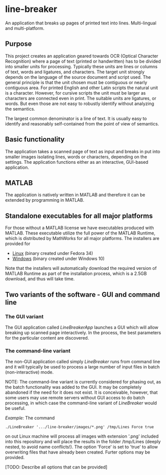 # line-breaker
An application that breaks up pages of printed text into lines. Multi-lingual and multi-platform. 

## Purpose
This project creates an application geared towards OCR (Optical Character Recognition)
where a page of text (printed or handwritten) has to be divided into smaller
units for processing. Typically these units are lines or columns of text, 
words and ligatures, and characters. The target unit strongly depends
on the language of the source document and script used. The general
principle is that the unit chosen must be contiguous or nearly contiguous
area. For printed English and other Latin scripts the natural unit is a character.
However, for cursive scripts the unit must be larger as characters are connected
even in print. The suitable units are ligatures, or words. But even those
are not easy to robustly identify without analyzing the semantics.

The largest common denominator is a line of text. It is usually easy to identify
and reasonably self-contained from the point of view of semantics.

## Basic functionality
The application takes a scanned page of text as input and breaks in put into
smaller images isolating lines, words or characters, depending on the settings.
The application functions either as an interactive, GUI-based application.


## MATLAB 
The application is natively written in MATLAB and therefore it can be extended
by programming in MATLAB.

## Standalone executables for all major platforms
For those without a MATLAB license we have executables produced with MATLAB.
These executable utilize the full power of the MATLAB Runtime, which 
is distributed by MathWorks for all major platforms. The installers
are provided for 

  * [Linux](./installers/Linux) (binary created under Fedora 34)
  * [Windows](./installers/Windows) (binary created under Windows 10)

Note that the installers will automatically download the required
version of MATLAB Runtime as part of the installation process, which
is a 2.5GB download, and thus will take time.
  
## Two variants of the software - GUI and command line

### The GUI variant
The GUI application called *LineBreakerApp* launches a GUI which will allow
breaking up scanned page interactively. In the process, the best parameters
for the particular content are discovered.

### The command-line variant
The non-GUI application called simply *LineBreaker* runs from command line
and it will typically be used to process a large number of input files
in batch (non-interactive) mode. 

NOTE: The command-line variant is currently considered for phasing out,
as the batch functionality was added to the GUI. It may be completely
abandoned if the need for it does not exist. It is conceivable,
however, that some users may use remote servers without GUI access to
do batch processing, in which case the command-line variant of *LineBreaker*
would be useful.

*Example:* The command

	./LineBreaker '.../line-breaker/images/*.png' /tmp/Lines Force true
	
on out Linux machine will process all images with extension '.png' included into this repository
and will place the results in the folder /tmp/Lines (deeply nested, to avoid name conflicts!).
The option 'Force' is set to 'true' to allow overwriting files that have already been created.
Furter options may be provided.

[TODO: Describe all options that can be provided]

 
 








